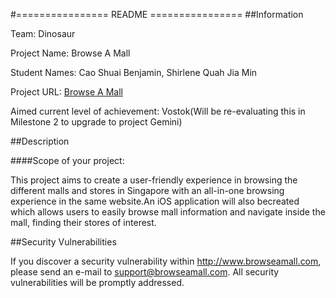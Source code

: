 #================  README ================
##Information

Team: Dinosaur


Project Name: Browse A Mall


Student Names: Cao Shuai Benjamin, Shirlene Quah Jia Min


Project URL: [Browse A Mall](http://wwww.browseamall.com )
					  

					
Aimed current level of achievement: Vostok(Will be re-evaluating this in Milestone 2 
 									to upgrade to project Gemini)


##Description

####Scope of your project: 

This project aims to create a user-friendly experience in browsing the different malls and stores in Singapore with an all-in-one browsing 
experience in the same website.An iOS application will also becreated which allows users to easily browse mall information and navigate
inside the mall, finding their stores of interest. 



##Security Vulnerabilities

If you discover a security vulnerability within http://www.browseamall.com, 
please send an e-mail to support@browseamall.com. All security vulnerabilities
will be promptly addressed.

